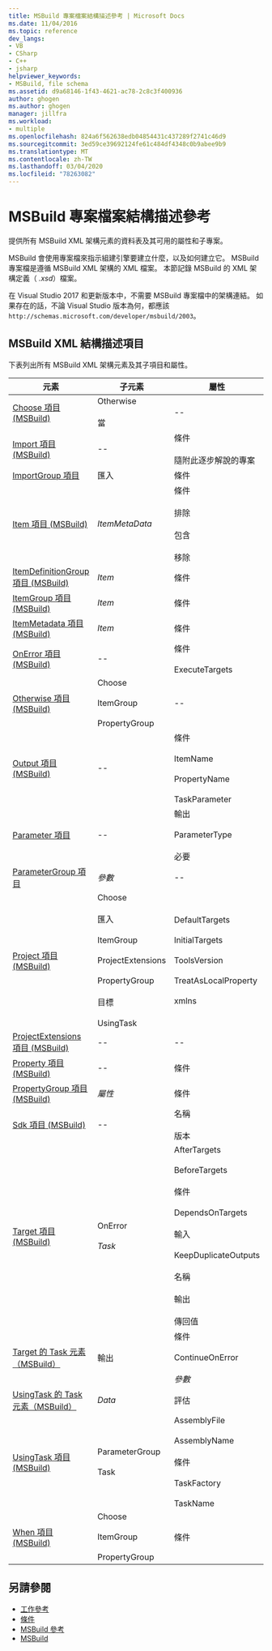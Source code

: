 ```yaml
---
title: MSBuild 專案檔案結構描述參考 | Microsoft Docs
ms.date: 11/04/2016
ms.topic: reference
dev_langs:
- VB
- CSharp
- C++
- jsharp
helpviewer_keywords:
- MSBuild, file schema
ms.assetid: d9a68146-1f43-4621-ac78-2c8c3f400936
author: ghogen
ms.author: ghogen
manager: jillfra
ms.workload:
- multiple
ms.openlocfilehash: 824a6f562638edb04854431c437289f2741c46d9
ms.sourcegitcommit: 3ed59ce39692124fe61c484df4348c0b9abee9b9
ms.translationtype: MT
ms.contentlocale: zh-TW
ms.lasthandoff: 03/04/2020
ms.locfileid: "78263082"
---
```

# <a name="msbuild-project-file-schema-reference"></a>MSBuild 專案檔案結構描述參考

提供所有 MSBuild XML 架構元素的資料表及其可用的屬性和子專案。

 MSBuild 會使用專案檔來指示組建引擎要建立什麼，以及如何建立它。 MSBuild 專案檔是遵循 MSBuild XML 架構的 XML 檔案。 本節記錄 MSBuild 的 XML 架構定義（ *.xsd*）檔案。

在 Visual Studio 2017 和更新版本中，不需要 MSBuild 專案檔中的架構連結。 如果存在的話，不論 Visual Studio 版本為何，都應該 ` http://schemas.microsoft.com/developer/msbuild/2003`。

## <a name="msbuild-xml-schema-elements"></a>MSBuild XML 結構描述項目

 下表列出所有 MSBuild XML 架構元素及其子項目和屬性。

|元素|子元素|屬性|
|-------------|--------------------|----------------|
|[Choose 項目 (MSBuild)](../msbuild/choose-element-msbuild.md)|Otherwise<br /><br /> 當|--|
|[Import 項目 (MSBuild)](../msbuild/import-element-msbuild.md)|--|條件<br /><br /> 隨附此逐步解說的專案|
|[ImportGroup 項目](../msbuild/importgroup-element.md)|匯入|條件|
|[Item 項目 (MSBuild)](../msbuild/item-element-msbuild.md)|*ItemMetaData*|條件<br /><br /> 排除<br /><br /> 包含<br /><br /> 移除|
|[ItemDefinitionGroup 項目 (MSBuild)](../msbuild/itemdefinitiongroup-element-msbuild.md)|*Item*|條件|
|[ItemGroup 項目 (MSBuild)](../msbuild/itemgroup-element-msbuild.md)|*Item*|條件|
|[ItemMetadata 項目 (MSBuild)](../msbuild/itemmetadata-element-msbuild.md)|*Item*|條件|
|[OnError 項目 (MSBuild)](../msbuild/onerror-element-msbuild.md)|--|條件<br /><br /> ExecuteTargets|
|[Otherwise 項目 (MSBuild)](../msbuild/otherwise-element-msbuild.md)|Choose<br /><br /> ItemGroup<br /><br /> PropertyGroup|--|
|[Output 項目 (MSBuild)](../msbuild/output-element-msbuild.md)|--|條件<br /><br /> ItemName<br /><br /> PropertyName<br /><br /> TaskParameter|
|[Parameter 項目](../msbuild/parameter-element.md)|--|輸出<br /><br /> ParameterType<br /><br /> 必要|
|[ParameterGroup 項目](../msbuild/parametergroup-element.md)|*參數*|--|
|[Project 項目 (MSBuild)](../msbuild/project-element-msbuild.md)|Choose<br /><br /> 匯入<br /><br /> ItemGroup<br /><br /> ProjectExtensions<br /><br /> PropertyGroup<br /><br /> 目標<br /><br /> UsingTask|DefaultTargets<br /><br /> InitialTargets<br /><br /> ToolsVersion<br /><br /> TreatAsLocalProperty<br /><br /> xmlns|
|[ProjectExtensions 項目 (MSBuild)](../msbuild/projectextensions-element-msbuild.md)|--|--|
|[Property 項目 (MSBuild)](../msbuild/property-element-msbuild.md)|--|條件|
|[PropertyGroup 項目 (MSBuild)](../msbuild/propertygroup-element-msbuild.md)|*屬性*|條件|
|[Sdk 項目 (MSBuild)](../msbuild/sdk-element-msbuild.md)|--|名稱<br /><br /> 版本|
|[Target 項目 (MSBuild)](../msbuild/target-element-msbuild.md)|OnError<br /><br /> *Task*|AfterTargets<br /><br /> BeforeTargets<br /><br /> 條件<br /><br /> DependsOnTargets<br /><br /> 輸入<br /><br /> KeepDuplicateOutputs<br /><br /> 名稱<br /><br /> 輸出<br /><br /> 傳回值|
|[Target 的 Task 元素（MSBuild）](../msbuild/task-element-msbuild.md)|輸出|條件<br /><br /> ContinueOnError<br /><br /> *參數*|
|[UsingTask 的 Task 元素（MSBuild）](../msbuild/taskbody-element-msbuild.md)|*Data*|評估|
|[UsingTask 項目 (MSBuild)](../msbuild/usingtask-element-msbuild.md)|ParameterGroup<br /><br /> Task|AssemblyFile<br /><br /> AssemblyName<br /><br /> 條件<br /><br /> TaskFactory<br /><br /> TaskName|
|[When 項目 (MSBuild)](../msbuild/when-element-msbuild.md)|Choose<br /><br /> ItemGroup<br /><br /> PropertyGroup|條件|

## <a name="see-also"></a>另請參閱

- [工作參考](../msbuild/msbuild-task-reference.md)
- [條件](../msbuild/msbuild-conditions.md)
- [MSBuild 參考](../msbuild/msbuild-reference.md)
- [MSBuild](../msbuild/msbuild.md)
